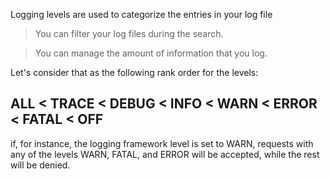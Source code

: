 Logging levels are used to categorize the entries in your log file

> You can filter your log files during the search.

> You can manage the amount of information that you log.

Let's consider that as the following rank order for the levels:

## ALL < TRACE < DEBUG < INFO < WARN < ERROR < FATAL < OFF  

if, for instance, the logging framework level is set to WARN, requests with any of the levels WARN, FATAL, and ERROR will be accepted, while the rest will be denied.
